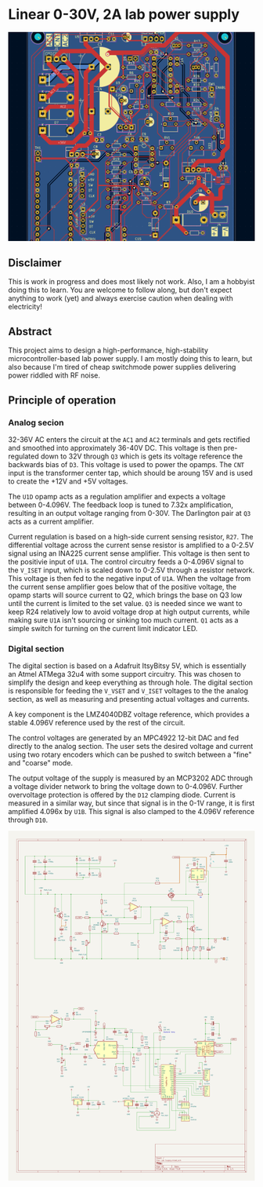 # Linear 0-30V, 2A lab power supply

![3d rendering](assets/3dmodel.png)

## Disclaimer

This is work in progress and does most likely not work. Also, I am a hobbyist doing this to learn. You are
welcome to follow along, but don't expect anything to work (yet) and always exercise caution when dealing
with electricity!

## Abstract

This project aims to design a high-performance, high-stability microcontroller-based lab power supply. I am
mostly doing this to learn, but also because I'm tired of cheap switchmode power supplies delivering power
riddled with RF noise.

## Principle of operation

### Analog secion

32-36V AC enters the circuit at the `AC1` and `AC2` terminals and gets rectified and smoothed into approximately
36-40V DC. This voltage is then pre-regulated down to 32V through `Q3` which is gets its voltage reference the
backwards bias of `D3`. This voltage is used to power the opamps. The `CNT` input is the transformer center tap, 
which should be aroung 15V and is used to create the +12V and +5V voltages.

The `U1D` opamp acts as a regulation amplifier and expects a voltage between 0-4.096V. The feedback loop is tuned
to 7.32x amplification, resulting in an output voltage ranging from 0-30V. The Darlington pair at `Q3` acts
as a current amplifier.

Current regulation is based on a high-side current sensing resistor, `R27`. The differential voltage across the 
current sense resistor is amplified to a 0-2.5V signal using an INA225 current sense amplifier. This voltage is 
then sent to the positivie input of `U1A`. The control circuitry feeds a 0-4.096V signal
to the `V_ISET` input, which is scaled down to 0-2.5V through a resistor network. This voltage is then fed to the
negative input of `U1A`. When the voltage from the current sense amplifier goes below that of the positive voltage,
the opamp starts will source current to Q2, which brings the base on Q3 low until the current is limited to the 
set value. `Q3` is needed since we want to keep R24 relatively low to avoid voltage drop at high output currents,
while making sure `U1A` isn't sourcing or sinking too much current. `Q1` acts as a simple switch for turning on
the current limit indicator LED.

### Digital section

The digital section is based on a Adafruit ItsyBitsy 5V, which is essentially an Atmel ATMega 32u4 with some
support circuitry. This was chosen to simplify the design and keep everything as through hole. The digital
section is responsible for feeding the `V_VSET` and `V_ISET` voltages to the the analog section, as well
as measuring and presenting actual voltages and currents.

A key component is the LMZ4040DBZ voltage reference, which provides a stable 4.096V reference used by the
rest of the circuit.

The control voltages are generated by an MPC4922 12-bit DAC and fed directly to the analog section. The user
sets the desired voltage and current using two rotary encoders which can be pushed to switch between a "fine"
and "coarse" mode.

The output voltage of the supply is measured by an MCP3202 ADC through a voltage divider network to bring the
voltage down to 0-4.096V. Further overvoltage protection is offered by the `D12` clamping diode. Current is
measured in a similar way, but since that signal is in the 0-1V range, it is first amplified 4.096x by `U1B`.
This signal is also clamped to the 4.096V reference through `D10`.

![schematic](assets/schematic.png)
